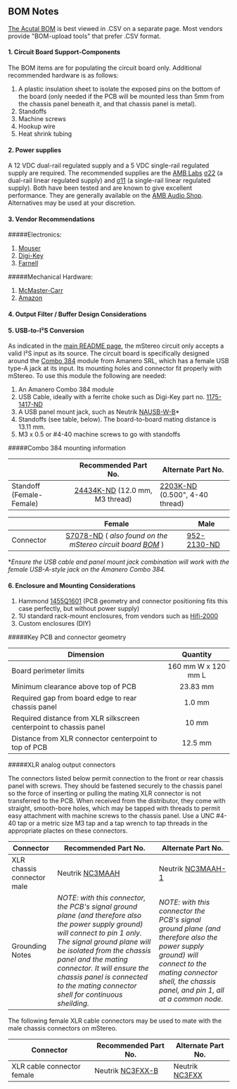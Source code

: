 ## BOM Notes

[The Acutal BOM](https://github.com/mgosselin/mStereo2/blob/master/projects/bom/mStereo2.csv) is best viewed in .CSV on a separate page.  Most vendors provide "BOM-upload tools" that prefer .CSV format.

#### 1. Circuit Board Support-Components
The BOM items are for populating the circuit board only.  Additional recommended hardware is as follows:
  
  1. A plastic insulation sheet to isolate the exposed pins on the bottom of the board (only needed if the PCB will be mounted less than 5mm from the chassis panel beneath it, and that chassis panel is metal).
  2. Standoffs
  3. Machine screws
  4. Hookup wire
  5. Heat shrink tubing

#### 2. Power supplies
A 12 VDC dual-rail regulated supply and a 5 VDC single-rail regulated supply are required.  The recommended supplies are the [AMB Labs](http://www.amb.org/audio/) [σ22](http://www.amb.org/audio/sigma22/) (a dual-rail linear regulated supply) and [σ11](http://www.amb.org/audio/sigma11/) (a single-rail linear regulated supply).  Both have been tested and are known to give excellent performance.  They are generally available on the [AMB Audio Shop](http://www.amb.org/shop/).  Alternatives may be used at your discretion.

#### 3. Vendor Recommendations
#####Electronics:
  1. [Mouser](http://www.mouser.com/)
  2. [Digi-Key](http://www.digikey.com/)
  3. [Farnell](http://farnell.com/)

#####Mechanical Hardware:
  1. [McMaster-Carr](http://www.mcmaster.com/)
  2. [Amazon](http://www.amazon.com/)

#### 4. Output Filter / Buffer Design Considerations

#### 5. USB-to-I²S Conversion
As indicated in the [main README page](https://github.com/mgosselin/mStereo2), the mStereo circuit only accepts a valid I²S input as its source.  The circuit board is specifically designed around the [Combo 384](http://www.amanero.com/) module from Amanero SRL, which has a female USB type-A jack at its input.  Its mounting holes and connector fit properly with mStereo.  To use this module the following are needed:
 1. An Amanero Combo 384 module
 2. USB Cable, ideally with a ferrite choke such as Digi-Key part no. [1175-1417-ND](http://www.digikey.com/product-detail/en/102-1030-BL-F0100/1175-1417-ND/3782940)
 3. A USB panel mount jack, such as Neutrik [NAUSB-W-B](http://www.neutrik.com/en/multimedia/usb/nausb-w-b)*
 4. Standoffs (see table, below).  The board-to-board mating distance is 13.11 mm.
 5. M3 x 0.5 or #4-40 machine screws to go with standoffs

#####Combo 384 mounting information

|                                        | Recommended Part No. | Alternate Part No.    |
| -------------                          |:-------------:       | -------------         |
| Standoff (Female-Female)               | [24434K-ND](http://www.digikey.com/product-search/en?keywords=24434K-ND) (12.0 mm, M3 thread)  | [2203K-ND](http://www.digikey.com/product-search/en?KeyWords=2203K-ND&WT.z_header=search_go) (0.500", 4-40 thread) |

|                                        |  Female                  | Male                    |
| -------------                          |:-------------:           | -------------           |
| Connector                                    |[S7078-ND](http://www.digikey.com/product-search/en?keywords=S7078-ND) ( _also found on the mStereo circuit board [BOM](https://github.com/mgosselin/mStereo2/blob/master/projects/bom/mStereo2.csv#L20)_ ) | [952-2130-ND](http://www.digikey.com/product-search/en?KeyWords=952-2130-ND&WT.z_header=search_go) |

**Ensure the USB cable and panel mount jack combination will work with the female USB-A-style jack on the Amanero Combo 384.*

#### 6. Enclosure and Mounting Considerations

  1. Hammond [1455Q1601](http://www.hammondmfg.com/pdf/1455Q1601.pdf) (PCB geometry and connector positioning fits this case perfectly, but without power supply)
  2. 1U standard rack-mount enclosures, from vendors such as [Hifi-2000](http://www.modushop.biz/site/index.php?route=product/category&path=20_27_61)
  3. Custom enclosures (DIY)

#####Key PCB and connector geometry

| Dimension                                                          | Quantity           |
| -------------                                                      |:-------------:     |
| Board perimeter limits                                             | 160 mm W x 120 mm L|
| Minimum clearance above top of PCB                                 | 23.83 mm           |
| Required gap from board edge to rear chassis panel                 | 1.0 mm             |
| Required distance from XLR silkscreen centerpoint to chassis panel | 10 mm              |
| Distance from XLR connector centerpoint to top of PCB              | 12.5 mm            |

#####XLR analog output connectors

The connectors listed below permit connection to the front or rear chassis panel with screws.  They should be fastened securely to the chassis panel so the force of inserting or pulling the mating XLR connector is not transferred to the PCB.  When received from the distributor, they come with straight, smooth-bore holes, which may be tapped with threads to permit easy attachment with machine screws to the chassis panel.  Use a UNC #4-40 tap or a metric size M3 tap and a tap wrench to tap threads in the appropriate plactes on these connectors.  

| Connector                  | Recommended Part No. | Alternate Part No.                       |
| -------------              | -------------        | -------------                            |
| XLR chassis connector male |  Neutrik [NC3MAAH](http://www.neutrik.com/en/xlr/aa-series/nc3maah) | Neutrik [NC3MAAH-1](http://www.neutrik.com/en/xlr/aa-series/nc3maah-1) |
| Grounding Notes | _NOTE: with this connector, the PCB's signal ground plane (and therefore also the power supply ground) will connect to pin 1 only.  The signal ground plane will be isolated from the chassis panel and the mating connector.  It will ensure the chassis panel is connected to the mating connector shell for continuous sheilding._ |  _NOTE: with this connector the PCB's signal ground plane (and therefore also the power supply ground) will connect to the mating connector shell, the chassis panel, and pin 1, all at a common node._ |

The following female XLR cable connectors may be used to mate with the male chassis connectors on mStereo.  

| Connector                  | Recommended Part No. | Alternate Part No.                       |
| -------------              | -------------        | -------------                            |
| XLR cable connector female | Neutrik [NC3FXX-B](http://www.neutrik.com/en/xlr/xx-series/nc3fxx-b)    | Neutrik [NC3FXX](http://www.neutrik.com/en/xlr/xx-series/nc3fxx)|

